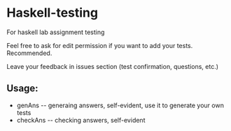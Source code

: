 # Haskell-testing
For haskell lab assignment testing

Feel free to ask for edit permission if you want to add your tests. Recommended.

Leave your feedback in issues section (test confirmation, questions, etc.)


## Usage:
* genAns   -- generaing answers, self-evident, use it to generate your own tests
* checkAns -- checking answers, self-evident

